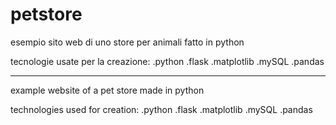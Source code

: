 # petstore
esempio sito web di uno store per animali fatto in python

tecnologie usate per la creazione:
  .python
  .flask
  .matplotlib
  .mySQL
  .pandas


  -------------------------------------------------------------------------------------------------------------------

  example website of a pet store made in python

technologies used for creation:
  .python
  .flask
  .matplotlib
  .mySQL
  .pandas

